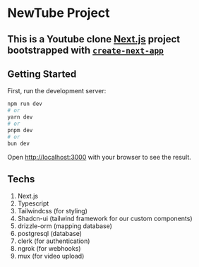 # NewTube Project

## This is a Youtube clone [Next.js](https://nextjs.org) project bootstrapped with [`create-next-app`](https://nextjs.org/docs/app/api-reference/cli/create-next-app)

## Getting Started

First, run the development server:

```bash
npm run dev
# or
yarn dev
# or
pnpm dev
# or
bun dev
```

Open [http://localhost:3000](http://localhost:3000) with your browser to see the result.

## Techs

1. Next.js
2. Typescript
3. Tailwindcss (for styling)
4. Shadcn-ui (tailwind framework for our custom components)
5. drizzle-orm (mapping database)
6. postgresql (database)
7. clerk (for authentication)
8. ngrok (for webhooks)
9. mux (for video upload)
